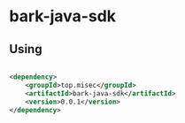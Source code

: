 # bark-java-sdk

## Using

```xml

<dependency>
    <groupId>top.misec</groupId>
    <artifactId>bark-java-sdk</artifactId>
    <version>0.0.1</version>
</dependency>
```